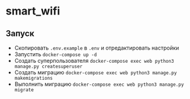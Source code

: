 # smart_wifi

## Запуск
* Скопировать `.env.example` в `.env` и отредактировать настройки
* Запустить `docker-compose up -d`
* Создать суперпользователя `docker-compose exec web python3 manage.py createsuperuser`
* Создать миграцию `docker-compose exec web python3 manage.py makemigrations`
* Выполнить миграцию `docker-compose exec web python3 manage.py migrate`
